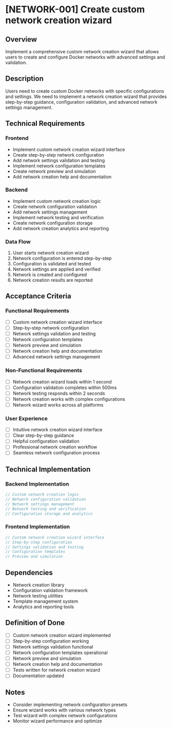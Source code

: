 # [NETWORK-001] Create custom network creation wizard

## Overview

Implement a comprehensive custom network creation wizard that allows users to create and configure Docker networks with advanced settings and validation.

## Description

Users need to create custom Docker networks with specific configurations and settings. We need to implement a network creation wizard that provides step-by-step guidance, configuration validation, and advanced network settings management.

## Technical Requirements

### Frontend

- Implement custom network creation wizard interface
- Create step-by-step network configuration
- Add network settings validation and testing
- Implement network configuration templates
- Create network preview and simulation
- Add network creation help and documentation

### Backend

- Implement custom network creation logic
- Create network configuration validation
- Add network settings management
- Implement network testing and verification
- Create network configuration storage
- Add network creation analytics and reporting

### Data Flow

1. User starts network creation wizard
2. Network configuration is entered step-by-step
3. Configuration is validated and tested
4. Network settings are applied and verified
5. Network is created and configured
6. Network creation results are reported

## Acceptance Criteria

### Functional Requirements

- [ ] Custom network creation wizard interface
- [ ] Step-by-step network configuration
- [ ] Network settings validation and testing
- [ ] Network configuration templates
- [ ] Network preview and simulation
- [ ] Network creation help and documentation
- [ ] Advanced network settings management

### Non-Functional Requirements

- [ ] Network creation wizard loads within 1 second
- [ ] Configuration validation completes within 500ms
- [ ] Network testing responds within 2 seconds
- [ ] Network creation works with complex configurations
- [ ] Network wizard works across all platforms

### User Experience

- [ ] Intuitive network creation wizard interface
- [ ] Clear step-by-step guidance
- [ ] Helpful configuration validation
- [ ] Professional network creation workflow
- [ ] Seamless network configuration process

## Technical Implementation

### Backend Implementation

```rust
// Custom network creation logic
// Network configuration validation
// Network settings management
// Network testing and verification
// Configuration storage and analytics
```

### Frontend Implementation

```typescript
// Custom network creation wizard interface
// Step-by-step configuration
// Settings validation and testing
// Configuration templates
// Preview and simulation
```

## Dependencies

- Network creation library
- Configuration validation framework
- Network testing utilities
- Template management system
- Analytics and reporting tools

## Definition of Done

- [ ] Custom network creation wizard implemented
- [ ] Step-by-step configuration working
- [ ] Network settings validation functional
- [ ] Network configuration templates operational
- [ ] Network preview and simulation
- [ ] Network creation help and documentation
- [ ] Tests written for network creation wizard
- [ ] Documentation updated

## Notes

- Consider implementing network configuration presets
- Ensure wizard works with various network types
- Test wizard with complex network configurations
- Monitor wizard performance and optimize
